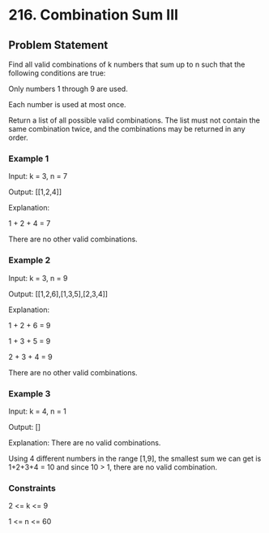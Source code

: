 # 216. Combination Sum III

## Problem Statement

Find all valid combinations of k numbers that sum up to n such that the following conditions are true:

Only numbers 1 through 9 are used.

Each number is used at most once.

Return a list of all possible valid combinations. The list must not contain the same combination twice, and the combinations may be returned in any order.

### Example 1

Input: k = 3, n = 7

Output: [[1,2,4]]

Explanation:

1 + 2 + 4 = 7

There are no other valid combinations.

### Example 2

Input: k = 3, n = 9

Output: [[1,2,6],[1,3,5],[2,3,4]]

Explanation:

1 + 2 + 6 = 9

1 + 3 + 5 = 9

2 + 3 + 4 = 9

There are no other valid combinations.

### Example 3

Input: k = 4, n = 1

Output: []

Explanation: There are no valid combinations.

Using 4 different numbers in the range [1,9], the smallest sum we can get is 1+2+3+4 = 10 and since 10 > 1, there are no valid combination.

### Constraints

2 <= k <= 9

1 <= n <= 60

